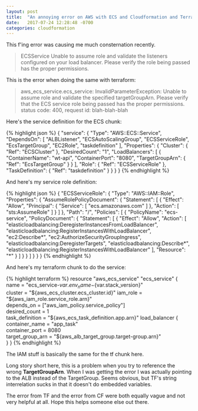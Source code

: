 ```yaml
---
layout: post
title:  "An annoying error on AWS with ECS and Cloudformation and Terraform"
date:   2017-07-24 12:28:48 -0700
categories: cloudformation
---
```


<p>
This f'ing error was causing me much consternation recently.
</p>

<blockquote>
ECSService Unable to assume role and validate the listeners configured on your load balancer. Please verify the role being passed has the proper permissions.
</blockquote>

<p>
This is the error when doing the same with terraform:
</p>

<blockquote>
aws_ecs_service.ecs_service: InvalidParameterException: Unable to assume role and validate the specified targetGroupArn. Please verify that the ECS service role being passed has the proper permissions. status code: 400, request id: blah-blah-blah
</blockquote>

<p>
Here's the service definition for the ECS chunk:
</p>

{% highlight json %}
{
  "service": {
    "Type": "AWS::ECS::Service",
    "DependsOn": [
      "ALBListener",
      "ECSAutoScalingGroup",
      "ECSServiceRole",
      "EcsTargetGroup",
      "EC2Role",
      "taskdefinition"
    ],
    "Properties": {
      "Cluster": {
        "Ref": "ECSCluster"
      },
      "DesiredCount": "1",
      "LoadBalancers": [
        {
          "ContainerName": "wt-api",
          "ContainerPort": "8080",
          "TargetGroupArn": {
            "Ref": "EcsTargetGroup"
          }
        }
      ],
      "Role": {
        "Ref": "ECSServiceRole"
      },
      "TaskDefinition": {
        "Ref": "taskdefinition"
      }
    }
  }
}
{% endhighlight %}

<p>
And here's my service role definition:
</p>

{% highlight json %}
{
  "ECSServiceRole": {
    "Type": "AWS::IAM::Role",
    "Properties": {
      "AssumeRolePolicyDocument": {
        "Statement": [
          {
            "Effect": "Allow",
            "Principal": {
              "Service": [
                "ecs.amazonaws.com"
              ]
            },
            "Action": [
              "sts:AssumeRole"
            ]
          }
        ]
      },
      "Path": "/",
      "Policies": [
        {
          "PolicyName": "ecs-service",
          "PolicyDocument": {
            "Statement": [
              {
                "Effect": "Allow",
                "Action": [
                  "elasticloadbalancing:DeregisterInstancesFromLoadBalancer",
                  "elasticloadbalancing:RegisterInstancesWithLoadBalancer",
                  "ec2:Describe*",
                  "ec2:AuthorizeSecurityGroupIngress",
                  "elasticloadbalancing:DeregisterTargets",
                  "elasticloadbalancing:Describe*",
                  "elasticloadbalancing:RegisterInstancesWithLoadBalancer"
                ],
                "Resource": "*"
              }
            ]
          }
        }
      ]
    }
  }
}
{% endhighlight %}

<p>
And here's my terraform chunk to do the service:
</p>

{% highlight terraform %}
resource "aws_ecs_service" "ecs_service" {  
	name = "ecs_service-${var.env_name}-${var.stack_version}"  
	cluster = "${aws_ecs_cluster.ecs_cluster.id}"  
	iam_role = "${aws_iam_role.service_role.arn}"  
	depends_on = ["aws_iam_policy.service_policy"]  
	desired_count = 1  
	task_definition = "${aws_ecs_task_definition.app.arn}"
  load_balancer {    
		container_name = "app_task"    
		container_port = 8080    
		target_group_arn = "${aws_alb_target_group.target-group.arn}"  
	}
}
{% endhighlight %}

<p>
The IAM stuff is basically the same for the tf chunk here.
</p>

<p>
Long story short here, this is a problem when you try to reference the wrong <b>TargetGroupArn</b>.  When I was getting the error I was actually pointing to the ALB instead of the TargetGroup.  Seems obvious, but TF's string interrelation sucks in that it doesn't do embedded variables.
</p>

<p>
The error from TF and the error from CF were both equally vague and not very helpful at all.  Hope this helps someone else out there.
</p>
